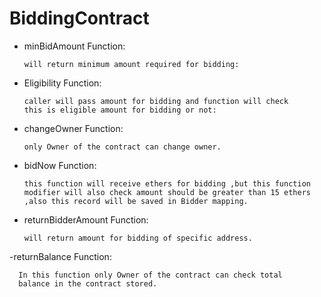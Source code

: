 # BiddingContract

- minBidAmount Function:

      will return minimum amount required for bidding:
- Eligibility Function:

      caller will pass amount for bidding and function will check
      this is eligible amount for bidding or not:
- changeOwner Function:

      only Owner of the contract can change owner.
- bidNow Function:

      this function will receive ethers for bidding ,but this function
      modifier will also check amount should be greater than 15 ethers
      ,also this record will be saved in Bidder mapping.
- returnBidderAmount Function:

      will return amount for bidding of specific address.
-returnBalance Function:

      In this function only Owner of the contract can check total
      balance in the contract stored.


    
